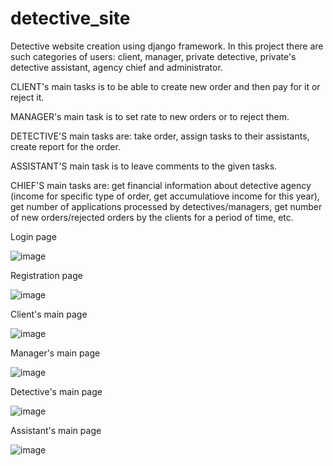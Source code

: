 # detective_site
Detective website creation using django framework.
In this project there are such categories of users: client, manager, private detective, private's detective assistant, agency chief and administrator.

CLIENT's main tasks is to be able to create new order and then pay for it or reject it.

MANAGER's main task is to set rate to new orders or to reject them.

DETECTIVE'S main tasks are: take order, assign tasks to their assistants, create report for the order.

ASSISTANT'S main task is to leave comments to the given tasks.

CHIEF'S main tasks are: get financial information about detective agency (income for specific type of order, get accumulatiove income for this year), 
get number of applications processed by detectives/managers, get number of new orders/rejected orders by the clients for a period of time, etc.

Login page

![image](https://user-images.githubusercontent.com/90902303/200082023-9b7bf511-2f74-476c-964b-56fbea4d2c73.png)

Registration page

![image](https://user-images.githubusercontent.com/90902303/200082090-17e10e9a-87e4-4556-9655-295fd2f60a60.png)

Client's main page

![image](https://user-images.githubusercontent.com/90902303/200082362-0c0f98a8-a706-46c6-b729-38e77e7145cc.png)

Manager's main page

![image](https://user-images.githubusercontent.com/90902303/200082548-6dba4a59-f17d-4ff2-bfc8-71f218c6666e.png)

Detective's main page

![image](https://user-images.githubusercontent.com/90902303/200082630-a603b43f-3ace-456b-af7e-d6e61dd403b2.png)

Assistant's main page

![image](https://user-images.githubusercontent.com/90902303/200082682-c9bd167e-c472-4328-81e6-29a872d64c92.png)

